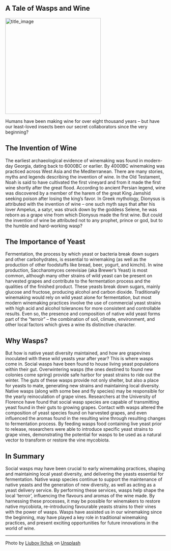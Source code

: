 ## A Tale of Wasps and Wine

<img src="https://github.com/owencorbett/owencorbett.github.io/blob/54d67f8201c281bba41ef1a927facbbe0be17ec3/_images/wine.png?raw=true" alt="title_image" class="title_image" width="300"/>

Humans have been making wine for over eight thousand years – but have our least-loved insects been our secret collaborators since the very beginning?

The Invention of Wine
---
The earliest archaeological evidence of winemaking was found in modern-day Georgia, dating back to 6000BC or earlier. By 4000BC winemaking was practiced across West Asia and the Mediterranean. There are many stories, myths and legends describing the invention of wine. In the Old Testament, Noah is said to have cultivated the first vineyard and from it made the first wine shortly after the great flood. According to ancient Persian legend, wine was discovered by a member of the harem of the great King Jamshid seeking poison after losing the king’s favor. In Greek mythology, Dionysus is attributed with the invention of wine – one such myth says that after his lover Ampelus, a satyr, was struck down by the goddess Selene, he was reborn as a grape vine from which Dionysus made the first wine. But could the invention of wine be attributed not to any prophet, prince or god, but to the humble and hard-working wasp?

The Importance of Yeast
---
Fermentation, the process by which yeast or bacteria break down sugars and other carbohydrates, is essential to winemaking (as well as the production of other foodstuffs like bread, beer, yogurt, and kimchi). In wine production, Saccharomyces cerevisiae (aka Brewer’s Yeast) is most common, although many other strains of wild yeast can be present on harvested grapes and contribute to the fermentation process and the qualities of the finished product. These yeasts break down sugars, mainly glucose and fructose, producing alcohol and carbon dioxide. Traditionally winemaking would rely on wild yeast alone for fermentation, but most modern winemaking practices involve the use of commercial yeast strains with high acid and alcohol tolerances for more consistent and controllable results. Even so, the presence and composition of native wild yeast forms part of the “terroir” – the combination of soil, climate, environment, and other local factors which gives a wine its distinctive character.

Why Wasps?
---
But how is native yeast diversity maintained, and how are grapevines inoculated with these wild yeasts year after year? This is where wasps come in. Social wasps have been found to house living yeast populations within their gut. Overwintering wasps (the ones destined to found new colonies come spring) provide safe harbor for yeast strains to ride out the winter. The guts of these wasps provide not only shelter, but also a place for yeasts to mate, generating new strains and maintaining local diversity. Native wasps (along with some bee and fly species) may be responsible for the yearly reinoculation of grape vines.
Researchers at the University of Florence have found that social wasp species are capable of transmitting yeast found in their guts to growing grapes. Contact with wasps altered the composition of yeast species found on harvested grapes, and even influenced the aromas found in the resulting wine through resulting changes to fermentation process. By feeding wasps food containing live yeast prior to release, researchers were able to introduce specific yeast strains to grape vines, demonstrating the potential for wasps to be used as a natural vector to transform or restore the vine mycobiota.

In Summary
---
Social wasps may have been crucial to early winemaking practices, shaping and maintaining local yeast diversity, and delivering the yeasts essential for fermentation. Native wasp species continue to support the maintenance of native yeasts and the generation of new diversity, as well as acting as a yeast delivery service. By performing these services, wasps help shape the local ‘terroir’, influencing the flavours and aromas of the wine made. By harnessing these processes, it may be possible for winemakers to restore native mycobiota, re-introducing favourable yeasts strains to their vines with the power of wasps. 
Wasps have assisted us in our winemaking since the beginning, may have played a key role in traditional winemaking practices, and present exciting opportunities for future innovations in the world of wine.

---

Photo by <a href="https://unsplash.com/@liubovilchuk?utm_content=creditCopyText&utm_medium=referral&utm_source=unsplash">Liubov Ilchuk</a> on <a href="https://unsplash.com/photos/green-and-red-grapes-8V6LbC9ZCwg?utm_content=creditCopyText&utm_medium=referral&utm_source=unsplash">Unsplash</a>
  
<meta property="og:image" content="https://github.com/owencorbett/owencorbett.github.io/blob/54d67f8201c281bba41ef1a927facbbe0be17ec3/_images/wine.png?raw=true" />

<!-- Google tag (gtag.js) -->
<script async src="https://www.googletagmanager.com/gtag/js?id=G-LT2HGPW58B"></script>
<script>
  window.dataLayer = window.dataLayer || [];
  function gtag(){dataLayer.push(arguments);}
  gtag('js', new Date());

  gtag('config', 'G-LT2HGPW58B');
</script>
